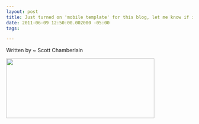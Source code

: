 ```yaml
--- 
layout: post
title: Just turned on 'mobile template' for this blog, let me know if it works
date: 2011-06-09 12:50:00.002000 -05:00
tags: 

---
```


Written by ~ Scott Chamberlain
<div class="separator" style="clear: both; text-align: center;"><a href="http://f.cl.ly/items/0V2S0T1k3X3G2p0W2p1e/Screen%20shot%202011-06-09%20at%2012.49.15%20PM.png" imageanchor="1" style="clear: left; float: left; margin-bottom: 1em; margin-right: 1em;"><img border="0" height="161" src="http://f.cl.ly/items/0V2S0T1k3X3G2p0W2p1e/Screen%20shot%202011-06-09%20at%2012.49.15%20PM.png" width="400" /></a></div>
